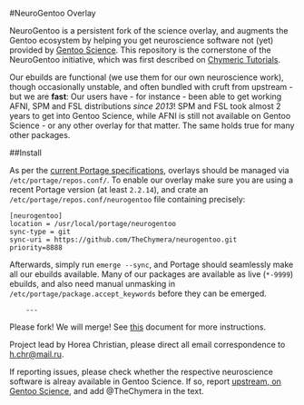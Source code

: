 #NeuroGentoo Overlay

NeuroGentoo is a persistent fork of the science overlay, and augments the Gentoo ecosystem by helping you get neuroscience software not (yet) provided by [Gentoo Science](http://wiki.gentoo.org/wiki/Project:Science/Overlay).
This repository is the cornerstone of the NeuroGentoo initiative, which was first described on [Chymeric Tutorials](http://tutorials.chymera.eu/blog/2013/10/02/neurogentoo/).

Our ebuilds are functional (we use them for our own neuroscience work), though occasionally unstable, and often bundled with cruft from upstream - but we are **fast**:
Our users have - for instance - been able to get working AFNI, SPM and FSL distributions *since 2013*!
SPM and FSL took almost 2 years to get into Gentoo Science, while AFNI is still not available on Gentoo Science - or any other overlay for that matter.
The same holds true for many other packages.

##Install

As per the [current Portage specifications](https://dev.gentoo.org/~zmedico/portage/doc/man/portage.5.html), overlays should be managed via `/etc/portage/repos.conf/`.
To enable our overlay make sure you are using a recent Portage version (at least `2.2.14`), and crate an `/etc/portage/repos.conf/neurogentoo` file containing precisely:

```
[neurogentoo]
location = /usr/local/portage/neurogentoo
sync-type = git
sync-uri = https://github.com/TheChymera/neurogentoo.git
priority=8888
```

Afterwards, simply run `emerge --sync`, and Portage should seamlessly make all our ebuilds available.
Many of our packages are available as live (`*-9999`) ebuilds, and also need manual unmasking in `/etc/portage/package.accept_keywords` before they can be emerged.

		---
Please fork! We will merge! See [this](https://github.com/gentoo-science/sci/blob/master/CONTRIBUTING.md) document for more instructions.

Project lead by Horea Christian, please direct all email correspondence to h.chr@mail.ru.

If reporting issues, please check whether the respective neuroscience software is alreay available in Gentoo Science. If so, report [upstream, on Gentoo Science](https://github.com/gentoo-science/sci/issues), and add @TheChymera in the text.
